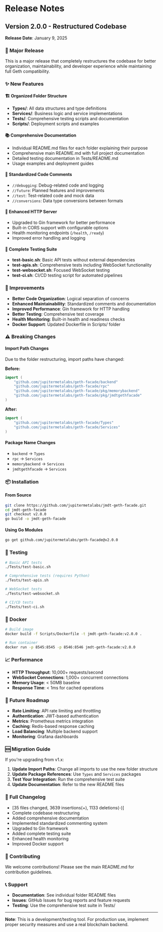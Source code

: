 # Release Notes

## Version 2.0.0 - Restructured Codebase

**Release Date**: January 9, 2025

### 🎉 Major Release

This is a major release that completely restructures the codebase for better organization, maintainability, and developer experience while maintaining full Geth compatibility.

### ✨ New Features

#### 🏗️ Organized Folder Structure
- **Types/**: All data structures and type definitions
- **Services/**: Business logic and service implementations  
- **Tests/**: Comprehensive testing scripts and documentation
- **Scripts/**: Deployment scripts and examples

#### 📚 Comprehensive Documentation
- Individual README.md files for each folder explaining their purpose
- Comprehensive main README.md with full project documentation
- Detailed testing documentation in Tests/README.md
- Usage examples and deployment guides

#### 💬 Standardized Code Comments
- `//debugging`: Debug-related code and logging
- `//future`: Planned features and improvements
- `//test`: Test-related code and mock data
- `//conversions`: Data type conversions between formats

#### 🚀 Enhanced HTTP Server
- Upgraded to Gin framework for better performance
- Built-in CORS support with configurable options
- Health monitoring endpoints (`/health`, `/ready`)
- Improved error handling and logging

#### 🧪 Complete Testing Suite
- **test-basic.sh**: Basic API tests without external dependencies
- **test-apis.sh**: Comprehensive tests including WebSocket functionality
- **test-websocket.sh**: Focused WebSocket testing
- **test-ci.sh**: CI/CD testing script for automated pipelines

### 🔧 Improvements

- **Better Code Organization**: Logical separation of concerns
- **Enhanced Maintainability**: Standardized comments and documentation
- **Improved Performance**: Gin framework for HTTP handling
- **Better Testing**: Comprehensive test coverage
- **Health Monitoring**: Built-in health and readiness checks
- **Docker Support**: Updated Dockerfile in Scripts/ folder

### ⚠️ Breaking Changes

#### Import Path Changes
Due to the folder restructuring, import paths have changed:

**Before:**
```go
import (
    "github.com/jupitermetalabs/geth-facade/backend"
    "github.com/jupitermetalabs/geth-facade/rpc"
    "github.com/jupitermetalabs/geth-facade/pkg/memorybackend"
    "github.com/jupitermetalabs/geth-facade/pkg/jmdtgethfacade"
)
```

**After:**
```go
import (
    "github.com/jupitermetalabs/geth-facade/Types"
    "github.com/jupitermetalabs/geth-facade/Services"
)
```

#### Package Name Changes
- `backend` → `Types`
- `rpc` → `Services`
- `memorybackend` → `Services`
- `jmdtgethfacade` → `Services`

### 📦 Installation

#### From Source
```bash
git clone https://github.com/jupitermetalabs/jmdt-geth-facade.git
cd jmdt-geth-facade
git checkout v2.0.0
go build -o jmdt-geth-facade
```

#### Using Go Modules
```bash
go get github.com/jupitermetalabs/geth-facade@v2.0.0
```

### 🧪 Testing

```bash
# Basic API tests
./Tests/test-basic.sh

# Comprehensive tests (requires Python)
./Tests/test-apis.sh

# WebSocket tests
./Tests/test-websocket.sh

# CI/CD tests
./Tests/test-ci.sh
```

### 🐳 Docker

```bash
# Build image
docker build -f Scripts/Dockerfile -t jmdt-geth-facade:v2.0.0 .

# Run container
docker run -p 8545:8545 -p 8546:8546 jmdt-geth-facade:v2.0.0
```

### 📈 Performance

- **HTTP Throughput**: 10,000+ requests/second
- **WebSocket Connections**: 1,000+ concurrent connections
- **Memory Usage**: < 50MB baseline
- **Response Time**: < 1ms for cached operations

### 🔮 Future Roadmap

- **Rate Limiting**: API rate limiting and throttling
- **Authentication**: JWT-based authentication
- **Metrics**: Prometheus metrics integration
- **Caching**: Redis-based response caching
- **Load Balancing**: Multiple backend support
- **Monitoring**: Grafana dashboards

### 🆘 Migration Guide

If you're upgrading from v1.x:

1. **Update Import Paths**: Change all imports to use the new folder structure
2. **Update Package References**: Use `Types` and `Services` packages
3. **Test Your Integration**: Run the comprehensive test suite
4. **Update Documentation**: Refer to the new README files

### 📄 Full Changelog

- [35 files changed, 3639 insertions(+), 1133 deletions(-)]
- Complete codebase restructuring
- Added comprehensive documentation
- Implemented standardized commenting system
- Upgraded to Gin framework
- Added complete testing suite
- Enhanced health monitoring
- Improved Docker support

### 🤝 Contributing

We welcome contributions! Please see the main README.md for contribution guidelines.

### 📞 Support

- **Documentation**: See individual folder README files
- **Issues**: GitHub Issues for bug reports and feature requests
- **Testing**: Use the comprehensive test suite in Tests/

---

**Note**: This is a development/testing tool. For production use, implement proper security measures and use a real blockchain backend.
